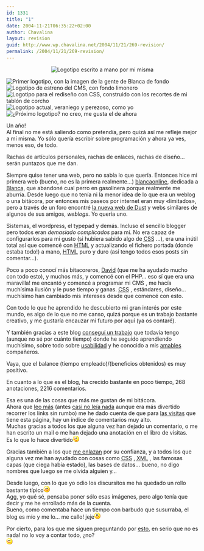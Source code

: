 ```yaml
---
id: 1331
title: "1"
date: 2004-11-21T06:35:22+02:00
author: Chavalina
layout: revision
guid: http://www.wp.chavalina.net/2004/11/21/269-revision/
permalink: /2004/11/21/269-revision/
---
```

<p align="center">
  <img class="imgcentro" src="http://www.chavalina.net/imagenes/logotipos/historico/handwritten.jpg" alt="Logotipo escrito a mano por mi misma" />
</p>

<img class="imgcentro" src="http://www.chavalina.net/imagenes/logotipos/historico/logo_nuevo_v3.jpg" alt="Primer logotipo, con la imagen de la gente de Blanca de fondo" /> 

<img class="imgcentro" src="http://www.chavalina.net/imagenes/logotipos/historico/greenv1.jpg" alt="Logotipo de estreno del CMS, con fondo limonero" /> 

<img class="imgcentro" src="http://www.chavalina.net/imagenes/logotipos/historico/bannerv2.jpg" alt="Logotipo para el redise&ntilde;o con CSS, construido con los recortes de mi tablón de corcho" /> 

<img class="imgcentro" src="http://www.chavalina.net/imagenes/logotipos/historico/logo_sup.jpg" alt="Logotipo actual, veraniego y perezoso, como yo" /> 

<img class="imgcentro" src="http://www.chavalina.net/imagenes/logotipos/historico/supv2.jpg" alt="&iquest;Próximo logotipo? no creo, me gusta el de ahora" /> 

Un a&ntilde;o!  
Al final no me está saliendo como pretend&iacute;a, pero quizá as&iacute; me refleje mejor a m&iacute; misma. Yo sólo quer&iacute;a escribir sobre programación y ahora ya ves, menos eso, de todo.

Rachas de art&iacute;culos personales, rachas de enlaces, rachas de dise&ntilde;o… serán puntazos que me dan.

Siempre quise tener una web, pero no sab&iacute;a lo que quer&iacute;a. Entonces hice mi primera web (bueno, no es la primera realmente…) <a href="http://www.blancaonline.tk" target="_blank">blancaonline</a>, dedicada a <acronym title="aunque sea endogámico, mi pueblo me gusta">Blanca</acronym>, que abandoné cual perro en gasolinera porque realmente me aburr&iacute;a. Desde luego que no ten&iacute;a ni la menor idea de lo que era un weblog o una bitácora, por entonces mis paseos por internet eran muy «limitados», pero a través de un foro encontré <a href="http://dustbrother.net/" target="_blank">la nueva web de Dust</a> y webs similares de algunos de sus amigos, _weblogs_. Yo quer&iacute;a uno.

Sistemas, el wordpress, el typepad y demás. Incluso el sencillo blogger pero todos eran _demasiado complicados_ para m&iacute;. No era capaz de configurarlos para mi gusto (si hubiera sabido algo de <acronym title="Cascade Style Sheets">CSS</acronym> …), era una in&uacute;til total as&iacute; que comencé con <acronym title="HyperText Markup Language">HTML</acronym> y actualizando el fichero portada (donde estaba todo!) a mano, <acronym title="HyperText Markup Language">HTML</acronym> puro y duro (as&iacute; tengo todos esos posts sin comentar…).

Poco a poco conoc&iacute; más bitacoreros, <a href="http://dmnet.bitacoras.com/index.php" target="_blank">David</a> (que me ha ayudado mucho con todo esto), y muchos más, y comencé con el PHP… eso s&iacute; que era una maravilla! me encantó y comencé a programar mi CMS , me hac&iacute;a much&iacute;sima ilusión y le puse tiempo y ganas. <acronym title="Cascade Style Sheets">CSS</acronym> , estándares, dise&ntilde;o… much&iacute;simo han cambiado mis intereses desde que comencé con esto.

Con todo lo que he aprendido he descubierto mi gran interés por este mundo, es algo de lo que no me canso, quizá porque es un trabajo bastante creativo, y me gustar&iacute;a encauzar mi futuro por aqu&iacute; (ya os contaré). 

Y también gracias a este blog <a href="http://www.chavalina.net/comentar.php?idpost=108&#038;q=" target="_blank">consegu&iacute; un trabajo</a> que todav&iacute;a tengo (aunque no sé por cuánto tiempo) donde he seguido aprendiendo much&iacute;simo, sobre todo sobre <a href="http://usalo.blogspot.com/" target="_blank">usabilidad</a> y he conocido a mis <a href="http://www.chavalina.net/comentar.php?idpost=238&#038;q=" target="_blank">amables</a> compa&ntilde;eros.

Vaya, que el balance (tiempo empleado)/(beneficios obtenidos) es muy positivo.

En cuanto a lo que es el blog, ha crecido bastante en poco tiempo, 268 anotaciones, 2216 comentarios.

Esa es una de las cosas que más me gustan de mi bitácora.  
Ahora que <a href="http://www.bloglines.com/public/chavalina" target="_blank">leo más</a> (antes <a href="http://dmnet.bitacoras.com/index.php?id=2734" target="_blank">casi no le&iacute;a nada</a> aunque era más divertido recorrer los links sin rumbo) me he dado cuenta de que para <a href="http://www.nedstatbasic.net/s?tab=1&#038;link=1&#038;id=2840122" target="_blank">las visitas</a> que tiene esta página, hay un &iacute;ndice de comentarios muy alto.  
Muchas gracias a todos los que alguna vez han dejado un comentario, o me han escrito un mail o me han dejado una anotación en el libro de visitas.  
Es lo que lo hace divertido![emo](/imagenes/emoticonos/guino.gif) 

Gracias también a los que <a href="http://www.google.es/search?as_lq=www.chavalina.net&#038;btnG=Buscar" target="_blank">me enlazan</a> por su confianza, y a todos los que alguna vez me han ayudado con cosas como <acronym title="Cascade Style Sheets">CSS</acronym> , <acronym title="eXtensible Markup Language">XML</acronym> , las famosas capas (que ciega hab&iacute;a estado), las bases de datos… bueno, no digo nombres que luego se me olvida alguien y… 

Desde luego, con lo que yo odio los discursitos me ha quedado un rollo bastante t&iacute;pico![asqueado](/imagenes/emoticonos/asqueado.gif)  
Agg, yo qué sé, pensaba poner sólo esas imágenes, pero algo ten&iacute;a que decir y me he enrollado más de la cuenta.  
Bueno, como comentaba hace un tiempo con barbudo que susurraba, el blog es m&iacute;o y me lo… me callo! jeje![emo](/imagenes/emoticonos/sonrisa.gif) 

Por cierto, para los que me siguen preguntando por <a href="http://www.chavalina.net/comentar.php?idpost=247&#038;q=" target="_blank">esto</a>, en serio que no es nada! no lo voy a contar todo, &iquest;no?  
![emo](/imagenes/emoticonos/guino.gif)